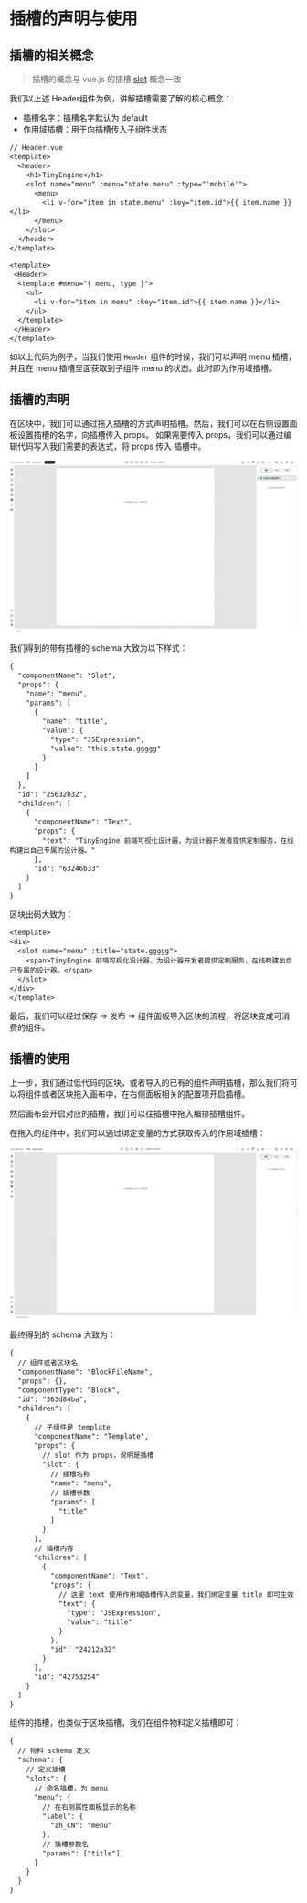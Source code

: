 # 插槽的声明与使用

## 插槽的相关概念

> 插槽的概念与 vue.js 的插槽 [slot](https://cn.vuejs.org/guide/components/slots.html) 概念一致

我们以上述 Header组件为例，讲解插槽需要了解的核心概念：

- 插槽名字：插槽名字默认为 default
- 作用域插槽：用于向插槽传入子组件状态

```vue
// Header.vue
<template>
  <header>
    <h1>TinyEngine</h1>
    <slot name="menu" :menu="state.menu" :type="'mobile'">
      <menu>
        <li v-for="item in state.menu" :key="item.id">{{ item.name }}</li>
      </menu>
    </slot>
  </header>
</template>
```

```vue
<template>
 <Header>
  <template #menu="{ menu, type }">
    <ul>
      <li v-for="item in menu" :key="item.id">{{ item.name }}</li>
    </ul>
  </template>
 </Header>
</template>
```

如以上代码为例子，当我们使用 `Header` 组件的时候，我们可以声明 menu 插槽，并且在 menu 插槽里面获取到子组件 menu 的状态。此时即为作用域插槽。

## 插槽的声明

在区块中，我们可以通过拖入插槽的方式声明插槽。然后，我们可以在右侧设置面板设置插槽的名字，向插槽传入 props。
如果需要传入 props，我们可以通过编辑代码写入我们需要的表达式，将 props 传入 插槽中。

![插槽声明](./imgs/defineslot.gif)

我们得到的带有插槽的 schema 大致为以下样式：

```json5
{
  "componentName": "Slot",
  "props": {
    "name": "menu",
    "params": [
      {
        "name": "title",
        "value": {
          "type": "JSExpression",
          "value": "this.state.ggggg"
        }
      }
    ]
  },
  "id": "25632b32",
  "children": [
    {
      "componentName": "Text",
      "props": {
        "text": "TinyEngine 前端可视化设计器，为设计器开发者提供定制服务，在线构建出自己专属的设计器。"
      },
      "id": "63246b33"
    }
  ]
}
```

区块出码大致为：

```vue
<template>
<div>
  <slot name="menu" :title="state.ggggg">
    <span>TinyEngine 前端可视化设计器，为设计器开发者提供定制服务，在线构建出自己专属的设计器。</span>
  </slot>
</div>
</template>
```

最后，我们可以经过保存 -> 发布 -> 组件面板导入区块的流程，将区块变成可消费的组件。

## 插槽的使用

上一步，我们通过低代码的区块，或者导入的已有的组件声明插槽，那么我们将可以将组件或者区块拖入画布中，在右侧面板相关的配置项开启插槽。

然后画布会开启对应的插槽，我们可以往插槽中拖入编排插槽组件。

在拖入的组件中，我们可以通过绑定变量的方式获取传入的作用域插槽：

![拖入使用区块插槽](./imgs/usingslot.gif)

最终得到的 schema 大致为：

```json5
{
  // 组件或者区块名
  "componentName": "BlockFileName",
  "props": {},
  "componentType": "Block",
  "id": "363d84ba",
  "children": [
    {
      // 子组件是 template
      "componentName": "Template",
      "props": {
        // slot 作为 props，说明是插槽
        "slot": {
          // 插槽名称
          "name": "menu",
          // 插槽参数
          "params": [
            "title"
          ]
        }
      },
      // 插槽内容
      "children": [
        {
          "componentName": "Text",
          "props": {
            // 这里 text 使用作用域插槽传入的变量，我们绑定变量 title 即可生效
            "text": {
              "type": "JSExpression",
              "value": "title"
            }
          },
          "id": "24212a32"
        }
      ],
      "id": "42753254"
    }
  ]
}
```

组件的插槽，也类似于区块插槽，我们在组件物料定义插槽即可：

```json5
{
  // 物料 schema 定义
  "schema": {
    // 定义插槽
    "slots": {
      // 命名插槽，为 menu
      "menu": {
        // 在右侧属性面板显示的名称
        "label": {
          "zh_CN": "menu"
        },
        // 插槽参数名
        "params": ["title"]
      }
    }
  }
}
```
